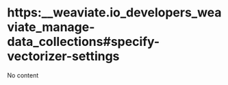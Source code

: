 # https:__weaviate.io_developers_weaviate_manage-data_collections#specify-vectorizer-settings
No content